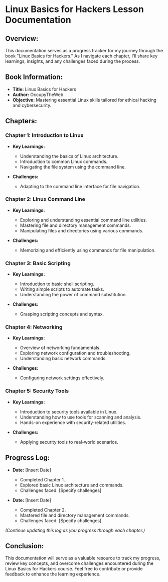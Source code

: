# Linux Basics for Hackers Lesson Documentation

## Overview:

This documentation serves as a progress tracker for my journey through the book "Linux Basics for Hackers." As I navigate each chapter, I'll share key learnings, insights, and any challenges faced during the process.

## Book Information:

- **Title:** Linux Basics for Hackers
- **Author:** OccupyTheWeb
- **Objective:** Mastering essential Linux skills tailored for ethical hacking and cybersecurity.

## Chapters:

### Chapter 1: Introduction to Linux

- **Key Learnings:**
  - Understanding the basics of Linux architecture.
  - Introduction to common Linux commands.
  - Navigating the file system using the command line.

- **Challenges:**
  - Adapting to the command line interface for file navigation.

### Chapter 2: Linux Command Line

- **Key Learnings:**
  - Exploring and understanding essential command line utilities.
  - Mastering file and directory management commands.
  - Manipulating files and directories using various commands.

- **Challenges:**
  - Memorizing and efficiently using commands for file manipulation.

### Chapter 3: Basic Scripting

- **Key Learnings:**
  - Introduction to basic shell scripting.
  - Writing simple scripts to automate tasks.
  - Understanding the power of command substitution.

- **Challenges:**
  - Grasping scripting concepts and syntax.

### Chapter 4: Networking

- **Key Learnings:**
  - Overview of networking fundamentals.
  - Exploring network configuration and troubleshooting.
  - Understanding basic network commands.

- **Challenges:**
  - Configuring network settings effectively.

### Chapter 5: Security Tools

- **Key Learnings:**
  - Introduction to security tools available in Linux.
  - Understanding how to use tools for scanning and analysis.
  - Hands-on experience with security-related utilities.

- **Challenges:**
  - Applying security tools to real-world scenarios.

## Progress Log:

- **Date:** [Insert Date]
  - Completed Chapter 1.
  - Explored basic Linux architecture and commands.
  - Challenges faced: [Specify challenges]

- **Date:** [Insert Date]
  - Completed Chapter 2.
  - Mastered file and directory management commands.
  - Challenges faced: [Specify challenges]

*(Continue updating this log as you progress through each chapter.)*

## Conclusion:

This documentation will serve as a valuable resource to track my progress, review key concepts, and overcome challenges encountered during the Linux Basics for Hackers course. Feel free to contribute or provide feedback to enhance the learning experience.